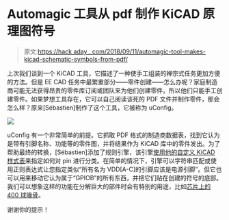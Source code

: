 # Automagic 工具从 pdf 制作 KiCAD 原理图符号

> 原文:[https://hack aday . com/2018/09/11/automagic-tool-makes-kicad-schematic-symbols-from-pdf/](https://hackaday.com/2018/09/11/automagic-tool-makes-kicad-schematic-symbols-from-pdfs/)

上次我们谈到一个 KiCAD 工具，它描述了一种使手工组装的禅宗式任务更加方便的方法。但是 EE CAD 任务中最繁重部分——零件创建——怎么办呢？家庭制造商可能无法获得昂贵的零件库订阅或团队来为他们创建零件，所以他们只能手工创建零件。如果梦想工具存在，它可以自己阅读该死的 PDF 文件并制作零件，那会怎么样？原来[Sébastien]制作了这个工具，它被称为 uConfig。

![](../Images/11011219b39e1d32303193ad9624e634.png)

uConfig 有一个非常简单的前提。它抓取 PDF 格式的制造商数据表，找到它认为是带有引脚名称、功能等的零件图，并将结果作为 KiCAD 库中的零件发出。为了帮助最终的转换，[Sébastien]添加了规则引擎，该引擎[使用他的自定义 KiCAD 样式表](https://github.com/Robotips/uConfig/blob/master/rules/)来指定如何对 pin 进行分类。在简单的情况下，引擎可以字符串匹配或使用正则表达式让您指定类似“所有名为 VDD[A-C]的引脚应该是电源引脚”。但它也可以用来移动它认为属于“GPIOB”的所有东西，并把它们贴在创建的符号的底部。我们可以想象这样的功能在分解巨大的部件时会有特别的用途，比如[芯片上的 400 球喙骨](https://octavosystems.com/octavo_products/osd335x/)。

谢谢你的提示！
